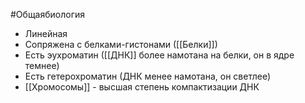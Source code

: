 #Общаябиология 
- Линейная
- Сопряжена с белками-гистонами ([[Белки]])
- Есть эухроматин ([[ДНК]] более намотана на белки, он в ядре темнее)
- Есть гетерохроматин (ДНК менее намотана, он светлее)
- [[Хромосомы]] - высшая степень компактизации ДНК